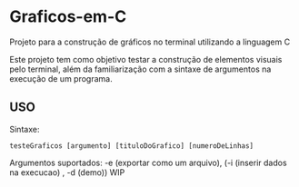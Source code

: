# Graficos-em-C
Projeto para a construção de gráficos no terminal utilizando a linguagem C

Este projeto tem como objetivo testar a construção de elementos visuais pelo terminal, além da familiarização com a sintaxe de argumentos na execução de um programa.

## USO

Sintaxe:

```
testeGraficos [argumento] [tituloDoGrafico] [numeroDeLinhas]

```

Argumentos suportados: -e (exportar como um arquivo), (-i (inserir dados na execucao) , -d (demo)) WIP





